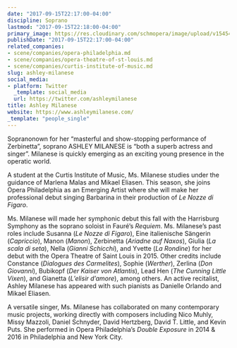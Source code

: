 ```yaml
---
date: "2017-09-15T22:17:00-04:00"
discipline: Soprano
lastmod: "2017-09-15T22:18:00-04:00"
primary_image: https://res.cloudinary.com/schmopera/image/upload/v1545409169/media/webhook-uploads/1505528150529/DuaqvMNn.jpg.jpg
publishDate: "2017-09-15T22:17:00-04:00"
related_companies:
- scene/companies/opera-philadelphia.md
- scene/companies/opera-theatre-of-st-louis.md
- scene/companies/curtis-institute-of-music.md
slug: ashley-milanese
social_media:
- platform: Twitter
  _template: social_media
  url: https://twitter.com/ashleymilanese
title: Ashley Milanese
website: https://www.ashleymilanese.com/
_template: "people_single"
---
```


Sopranonown for her “masterful and show-stopping performance of Zerbinetta”, soprano ASHLEY MILANESE is “both a superb actress and singer”. Milanese is quickly emerging as an exciting young presence in the operatic world.  

A student at the Curtis Institute of Music, Ms. Milanese studies under the guidance of Marlena Malas and Mikael Eliasen. This season, she joins Opera Philadelphia as an Emerging Artist where she will make her professional debut singing Barbarina in their production of *Le Nozze di Figaro*.   

Ms. Milanese will made her symphonic debut this fall with the Harrisburg Symphony as the soprano soloist in Fauré’s *Requiem*.   Ms. Milanese’s past roles include Susanna (*Le Nozze di Figaro*), Eine italienische Sängerin (*Capriccio*), Manon (*Manon*), Zerbinetta (*Ariadne auf Naxos*), Giulia (*La scala di seta*), Nella (*Gianni Schicchi*), and Yvette (*La Rondine*) for her debut with the Opera Theatre of Saint Louis in 2015. Other credits include Constance (*Dialogues des Carmelites*), Sophie (*Werther*), Zerlina (*Don Giovanni*), Bubikopf (*Der Kaiser von Atlantis*), Lead Hen (*The Cunning Little Vixen*), and Gianetta (*L’elisir d’amore*), among others. An active recitalist, Ashley Milanese has appeared with such pianists as Danielle Orlando and Mikael Eliasen.   

A versatile singer, Ms. Milanese has collaborated on many contemporary music projects, working directly with composers including Nico Muhly, Missy Mazzoli, Daniel Schnyder, David Hertzberg, David T. Little, and Kevin Puts. She performed in Opera Philadelphia’s *Double Exposure* in 2014 & 2016 in Philadelphia and New York City.  
